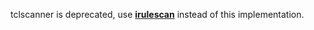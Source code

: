 tclscanner is deprecated, use **[irulescan](https://github.com/simonkowallik/irulescan)** instead of this implementation.
